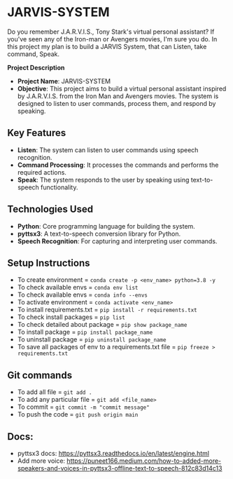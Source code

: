 # JARVIS-SYSTEM

Do you remember J.A.R.V.I.S., Tony Stark's virtual personal assistant? If you've seen any of the Iron-man or Avengers movies, I'm sure you do. In this project my plan is to build a JARVIS System, that can Listen, take command, Speak.



**Project Description**

- **Project Name**: JARVIS-SYSTEM  
- **Objective**: This project aims to build a virtual personal assistant inspired by J.A.R.V.I.S. from the Iron Man and Avengers movies. The system is designed to listen to user commands, process them, and respond by speaking.  

## **Key Features**  
- **Listen**: The system can listen to user commands using speech recognition.  
- **Command Processing**: It processes the commands and performs the required actions.  
- **Speak**: The system responds to the user by speaking using text-to-speech functionality.  

## **Technologies Used**  
- **Python**: Core programming language for building the system.  
- **pyttsx3**: A text-to-speech conversion library for Python.  
- **Speech Recognition**: For capturing and interpreting user commands.  

## **Setup Instructions**  

- To create environment = `conda create -p <env_name> python=3.8 -y`
- To check available envs = `conda env list`
- To check available envs = `conda info --envs`
- To activate environment = `conda activate <env_name>`
- To install requirements.txt = `pip install -r requirements.txt`
- To check install packages = `pip list`
- To check detailed about package = `pip show package_name`
- To install package = `pip install package_name`
- To uninstall package = `pip uninstall package_name`
- To save all packages of env to a requirements.txt file = `pip freeze > requirements.txt`


## Git commands

- To add all file = `git add .`
- To add any particular file = `git add <file_name>`
- To commit = `git commit -m "commit message"`
- To push the code = `git push origin main`


## Docs:

- pyttsx3 docs: https://pyttsx3.readthedocs.io/en/latest/engine.html
- Add more voice: https://puneet166.medium.com/how-to-added-more-speakers-and-voices-in-pyttsx3-offline-text-to-speech-812c83d14c13

